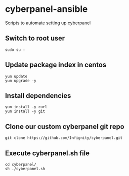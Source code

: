 # cyberpanel-ansible
Scripts to automate setting up cyberpanel

## Switch to root user

```commandline
sudo su -
```

## Update package index in centos
```commandline
yum update
yum upgrade -y
```

## Install dependencies

```commandline
yum install -y curl
yum install -y git
```

## Clone our custom cyberpanel git repo
```commandline
git clone https://github.com/Infignity/cyberpanel.git
```

## Execute cyberpanel.sh file
```commandline
cd cyberpanel/
sh ./cyberpanel.sh
```
